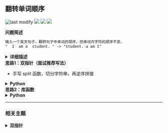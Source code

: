 ## 翻转单词顺序
<!--START_SECTION:badge-->

![last modify](https://img.shields.io/static/v1?label=last%20modify&message=2025-07-08%2016%3A53%3A13&label_color=gray&color=thistle&style=flat-square)
[![](https://img.shields.io/static/v1?label=&message=%E7%AE%80%E5%8D%95&label_color=gray&color=yellow&style=flat-square)](../../../README.md#简单)
[![](https://img.shields.io/static/v1?label=&message=%E5%89%91%E6%8C%87Offer&label_color=gray&color=green&style=flat-square)](../../../README.md#剑指offer)
[![](https://img.shields.io/static/v1?label=&message=%E5%8F%8C%E6%8C%87%E9%92%88&label_color=gray&color=blue&style=flat-square)](../../../README.md#双指针)

<!--END_SECTION:badge-->
<!--info
tags: [双指针]
source: 剑指Offer
level: 简单
number: '5801'
name: 翻转单词顺序
companies: []
-->

<summary><b>问题简述</b></summary>

```txt
输入一个英文句子，翻转句子中单词的顺序，但单词内字符的顺序不变。
"  I  am a  student. " -> "student. a am I"
```

<details><summary><b>详细描述</b></summary>

```txt
输入一个英文句子，翻转句子中单词的顺序，但单词内字符的顺序不变。为简单起见，标点符号和普通字母一样处理。例如输入字符串"I am a student. "，则输出"student. a am I"。

示例 1：
    输入: "the sky is blue"
    输出: "blue is sky the"
示例 2：
    输入: "  hello world!  "
    输出: "world! hello"
    解释: 输入字符串可以在前面或者后面包含多余的空格，但是反转后的字符不能包括。
示例 3：
    输入: "a good   example"
    输出: "example good a"
    解释: 如果两个单词间有多余的空格，将反转后单词间的空格减少到只含一个。

说明：
    无空格字符构成一个单词。
    输入字符串可以在前面或者后面包含多余的空格，但是反转后的字符不能包括。
    如果两个单词间有多余的空格，将反转后单词间的空格减少到只含一个。

来源：力扣（LeetCode）
链接：https://leetcode-cn.com/problems/fan-zhuan-dan-ci-shun-xu-lcof
著作权归领扣网络所有。商业转载请联系官方授权，非商业转载请注明出处。
```

</details>

<!-- <div align="center"><img src="../../../_assets/xxx.png" height="300" /></div> -->

<summary><b>思路1：双指针（面试推荐写法）</b></summary>

- 手写 split 函数，切分字符串，再逆序拼接

<details><summary><b>Python</b></summary>

```python
class Solution:
    def reverseWords(self, s: str) -> str:

        ret = []
        l, r = 0, 0
        while r < len(s):
            while r < len(s) and s[r] == ' ':  # 跳过空格
                r += 1
            
            l = r  # 单词首位
            while r < len(s) and s[r] != ' ':  # 跳过字符
                r += 1

            if l < r:  # 如果存在字符
                ret.append(s[l: r])

        return ' '.join(ret[::-1])

```

</details>


<summary><b>思路2：库函数</b></summary>

<details><summary><b>Python</b></summary>

```python
class Solution:
    def reverseWords(self, s: str) -> str:
        return ' '.join(s.split()[::-1])
```

</details>

<!--START_SECTION:relate-->

---

### 相关主题

<details><summary><b>双指针</b></summary>

> [[中等, LeetCode] 三数之和 🔥](../../2021/10/LeetCode_0015_中等_三数之和.md)  
> [[中等, LeetCode] 下一个排列 🔥](../10/LeetCode_0031_中等_下一个排列.md)  
> [[中等, LeetCode] 删除链表的倒数第N个结点 🔥](LeetCode_0019_中等_删除链表的倒数第N个结点.md)  
> [[中等, LeetCode] 最接近的三数之和](../../2021/10/LeetCode_0016_中等_最接近的三数之和.md)  
> [[中等, LeetCode] 最长回文子串 🔥](../../2021/10/LeetCode_0005_中等_最长回文子串.md)  
> [[中等, LeetCode] 有效三角形的个数](../../2021/10/LeetCode_0611_中等_有效三角形的个数.md)  
> [[中等, LeetCode] 盛最多水的容器 🔥](../../2021/10/LeetCode_0011_中等_盛最多水的容器.md)  
> [[中等, 剑指Offer] 最长不含重复字符的子字符串](../../2021/12/剑指Offer_4800_中等_最长不含重复字符的子字符串.md)  
> [[中等, 牛客] 三数之和 🔥](../03/牛客_0054_中等_三数之和.md)  
> [[中等, 牛客] 删除链表的倒数第n个节点](../03/牛客_0053_中等_删除链表的倒数第n个节点.md)  
> [[中等, 牛客] 合并两个有序的数组](牛客_0022_中等_合并两个有序的数组.md)  
  > 
> [[困难, LeetCode] 接雨水 🔥](../../2021/10/LeetCode_0042_困难_接雨水.md)  
> [[困难, 牛客] 接雨水问题 🔥](../05/牛客_0128_困难_接雨水问题.md)  
  > 
> [[简单, LeetCode] 两数之和II-输入有序数组](../07/LeetCode_0167_简单_两数之和II-输入有序数组.md)  
> [[简单, LeetCode] 链表的中间结点](../06/LeetCode_0876_简单_链表的中间结点.md)  
> [[简单, 剑指Offer] 两个链表的第一个公共节点](剑指Offer_5200_简单_两个链表的第一个公共节点.md)  
> [[简单, 剑指Offer] 和为s的两个数字](剑指Offer_5701_简单_和为s的两个数字.md)  
> [[简单, 剑指Offer] 和为s的连续正数序列](剑指Offer_5702_简单_和为s的连续正数序列.md)  
> [[简单, 剑指Offer] 调整数组顺序使奇数位于偶数前面](../../2021/11/剑指Offer_2100_简单_调整数组顺序使奇数位于偶数前面.md)  
> [[简单, 剑指Offer] 链表中倒数第k个节点](../../2021/11/剑指Offer_2200_简单_链表中倒数第k个节点.md)  
> [[简单, 牛客] 判断链表中是否有环](牛客_0004_简单_判断链表中是否有环.md)  
> [[简单, 牛客] 反转字符串](../04/牛客_0103_简单_反转字符串.md)  
> [[简单, 牛客] 链表中倒数最后k个结点](../03/牛客_0069_简单_链表中倒数最后k个结点.md)  
> [[简单, 牛客] 链表中环的入口结点](牛客_0003_简单_链表中环的入口结点.md)  
  > 

</details>

<!--END_SECTION:relate-->